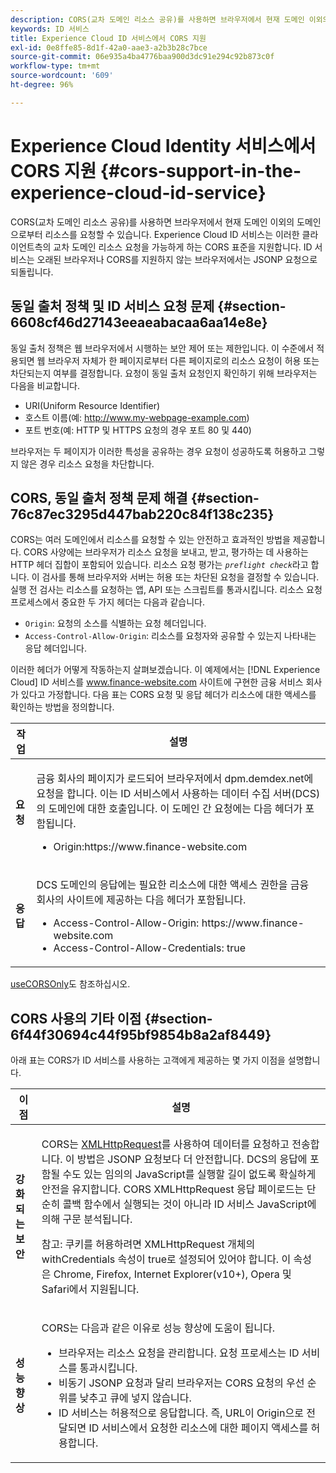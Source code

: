 ```yaml
---
description: CORS(교차 도메인 리소스 공유)를 사용하면 브라우저에서 현재 도메인 이외의 도메인으로부터 리소스를 요청할 수 있습니다. Experience Cloud ID 서비스는 이러한 클라이언트측의 교차 도메인 리소스 요청을 가능하게 하는 CORS 표준을 지원합니다. ID 서비스는 오래된 브라우저나 CORS를 지원하지 않는 브라우저에서는 JSONP 요청으로 되돌립니다.
keywords: ID 서비스
title: Experience Cloud ID 서비스에서 CORS 지원
exl-id: 0e8ffe85-8d1f-42a0-aae3-a2b3b28c7bce
source-git-commit: 06e935a4ba4776baa900d3dc91e294c92b873c0f
workflow-type: tm+mt
source-wordcount: '609'
ht-degree: 96%

---
```


# Experience Cloud Identity 서비스에서 CORS 지원 {#cors-support-in-the-experience-cloud-id-service}

CORS(교차 도메인 리소스 공유)를 사용하면 브라우저에서 현재 도메인 이외의 도메인으로부터 리소스를 요청할 수 있습니다. Experience Cloud ID 서비스는 이러한 클라이언트측의 교차 도메인 리소스 요청을 가능하게 하는 CORS 표준을 지원합니다. ID 서비스는 오래된 브라우저나 CORS를 지원하지 않는 브라우저에서는 JSONP 요청으로 되돌립니다.

## 동일 출처 정책 및 ID 서비스 요청 문제 {#section-6608cf46d27143eeaeabacaa6aa14e8e}

동일 출처 정책은 웹 브라우저에서 시행하는 보안 제어 또는 제한입니다. 이 수준에서 적용되면 웹 브라우저 자체가 한 페이지로부터 다른 페이지로의 리소스 요청이 허용 또는 차단되는지 여부를 결정합니다. 요청이 동일 출처 요청인지 확인하기 위해 브라우저는 다음을 비교합니다.

* URI(Uniform Resource Identifier)
* 호스트 이름(예: http://www.my-webpage-example.com)
* 포트 번호(예: HTTP 및 HTTPS 요청의 경우 포트 80 및 440)

브라우저는 두 페이지가 이러한 특성을 공유하는 경우 요청이 성공하도록 허용하고 그렇지 않은 경우 리소스 요청을 차단합니다.

## CORS, 동일 출처 정책 문제 해결 {#section-76c87ec3295d447bab220c84f138c235}

CORS는 여러 도메인에서 리소스를 요청할 수 있는 안전하고 효과적인 방법을 제공합니다. CORS 사양에는 브라우저가 리소스 요청을 보내고, 받고, 평가하는 데 사용하는 HTTP 헤더 집합이 포함되어 있습니다. 리소스 요청 평가는 *`preflight check`*&#x200B;라고 합니다. 이 검사를 통해 브라우저와 서버는 허용 또는 차단된 요청을 결정할 수 있습니다. 실행 전 검사는 리소스를 요청하는 앱, API 또는 스크립트를 통과시킵니다. 리소스 요청 프로세스에서 중요한 두 가지 헤더는 다음과 같습니다.

* `Origin`: 요청의 소스를 식별하는 요청 헤더입니다.
* `Access-Control-Allow-Origin`: 리소스를 요청자와 공유할 수 있는지 나타내는 응답 헤더입니다.

이러한 헤더가 어떻게 작동하는지 살펴보겠습니다. 이 예제에서는 [!DNL Experience Cloud] ID 서비스를 www.finance-website.com 사이트에 구현한 금융 서비스 회사가 있다고 가정합니다. 다음 표는 CORS 요청 및 응답 헤더가 리소스에 대한 액세스를 확인하는 방법을 정의합니다.

<table id="table_B004ACF52B5A4D33B1DCF7EA77BE4E6D"> 
 <thead> 
  <tr> 
   <th colname="col1" class="entry"> 작업 </th> 
   <th colname="col2" class="entry"> 설명 </th> 
  </tr> 
 </thead>
 <tbody> 
  <tr> 
   <td colname="col1"> <p> <b>요청</b> </p> </td> 
   <td colname="col2"> <p>금융 회사의 페이지가 로드되어 브라우저에서 <span class="codeph">dpm.demdex.net</span>에 요청을 합니다. 이는 ID 서비스에서 사용하는 데이터 수집 서버(DCS)의 도메인에 대한 호출입니다. 이 도메인 간 요청에는 다음 헤더가 포함됩니다. </p> <p> 
     <ul class="simplelist"> 
      <li> <span class="codeph"> Origin:https://www.finance-website.com</span> </li> 
     </ul> </p> </td> 
  </tr> 
  <tr> 
   <td colname="col1"> <p> <b>응답</b> </p> </td> 
   <td colname="col2"> <p>DCS 도메인의 응답에는 필요한 리소스에 대한 액세스 권한을 금융 회사의 사이트에 제공하는 다음 헤더가 포함됩니다. </p> <p> 
     <ul class="simplelist"> 
      <li> <span class="codeph"> Access-Control-Allow-Origin: https://www.finance-website.com</span> </li> 
      <li> <span class="codeph"> Access-Control-Allow-Credentials: true</span> </li> 
     </ul> </p> </td> 
  </tr> 
 </tbody> 
</table>

[useCORSOnly](../library/function-vars/use-cors-only.md#reference-8a9a143d838b48d6b23329b84b13e1fa)도 참조하십시오.

## CORS 사용의 기타 이점 {#section-6f44f30694c44f95bf9854b8a2af8449}

아래 표는 CORS가 ID 서비스를 사용하는 고객에게 제공하는 몇 가지 이점을 설명합니다.

<table id="table_AEB51A263D454F90B66E8C8D0513CF79"> 
 <thead> 
  <tr> 
   <th colname="col1" class="entry"> 이점 </th> 
   <th colname="col2" class="entry"> 설명 </th> 
  </tr>
 </thead>
 <tbody> 
  <tr> 
   <td colname="col1"> <p><b>강화되는 보안</b> </p> </td> 
   <td colname="col2"> <p>CORS는 <a href="https://developer.mozilla.org/ko_KR/docs/Web/API/XMLHttpRequest" format="https" scope="external"> XMLHttpRequest</a>를 사용하여 데이터를 요청하고 전송합니다. 이 방법은 JSONP 요청보다 더 안전합니다. DCS의 응답에 포함될 수도 있는 임의의 JavaScript를 실행할 길이 없도록 확실하게 안전을 유지합니다. CORS XMLHttpRequest 응답 페이로드는 단순히 콜백 함수에서 실행되는 것이 아니라 ID 서비스 JavaScript에 의해 구문 분석됩니다. </p> <p> <p>참고: 쿠키를 허용하려면 <span class="codeph">XMLHttpRequest</span> 개체의 <span class="codeph">withCredentials</span> 속성이 <span class="codeph">true</span>로 설정되어 있어야 합니다. 이 속성은 Chrome, Firefox, Internet Explorer(v10+), Opera 및 Safari에서 지원됩니다. </p> </p> </td> 
  </tr> 
  <tr> 
   <td colname="col1"> <p><b>성능 향상</b> </p> </td> 
   <td colname="col2"> <p>CORS는 다음과 같은 이유로 성능 향상에 도움이 됩니다. </p> 
    <ul id="ul_EC3A178003A94D70883B914050D7C464"> 
     <li id="li_F8B44352BFBB46CDBD07AE40B9F2D0EC">브라우저는 리소스 요청을 관리합니다. 요청 프로세스는 ID 서비스를 통과시킵니다. </li> 
     <li id="li_C63E43A4CAB84210AB6A39100E5864BE">비동기 JSONP 요청과 달리 브라우저는 CORS 요청의 우선 순위를 낮추고 큐에 넣지 않습니다. </li> 
     <li id="li_1A2A15F591B84D1BAED3CFAB391EEBEC">ID 서비스는 허용적으로 응답합니다. 즉, URL이 <span class="codeph">Origin</span>으로 전달되면 ID 서비스에서 요청한 리소스에 대한 페이지 액세스를 허용합니다. </li> 
    </ul> </td> 
  </tr> 
 </tbody> 
</table>
